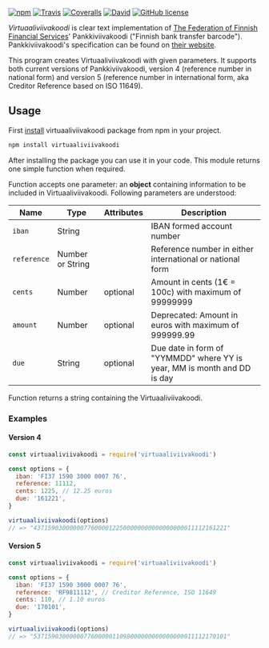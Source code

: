 [![npm](https://img.shields.io/npm/v/virtuaaliviivakoodi.svg)](https://www.npmjs.com/package/virtuaaliviivakoodi)
[![Travis](https://img.shields.io/travis/akselinurmio/virtuaaliviivakoodi.svg)](https://travis-ci.org/akselinurmio/virtuaaliviivakoodi)
[![Coveralls](https://img.shields.io/coveralls/akselinurmio/virtuaaliviivakoodi.svg)](https://coveralls.io/github/akselinurmio/virtuaaliviivakoodi)
[![David](https://img.shields.io/david/akselinurmio/virtuaaliviivakoodi.svg)](https://david-dm.org/akselinurmio/virtuaaliviivakoodi)
[![GitHub license](https://img.shields.io/badge/license-MIT-blue.svg)](https://raw.githubusercontent.com/akselinurmio/virtuaaliviivakoodi/master/LICENSE)

_Virtuaaliviivakoodi_ is clear text implementation of [The Federation of Finnish Financial Services](http://www.finanssiala.fi/en)' Pankkiviivakoodi ("Finnish bank transfer barcode"). Pankkiviivakoodi's specification can be found on [their website](http://www.finanssiala.fi/maksujenvalitys/dokumentit/Pankkiviivakoodi-opas.pdf 'Pankkiviivakoodi-opas').

This program creates Virtuaaliviivakoodi with given parameters. It supports both current versions of Pankkiviivakoodi, version 4 (reference number in national form) and version 5 (reference number in international form, aka Creditor Reference based on ISO 11649).

## Usage

First [install](https://docs.npmjs.com/getting-started/installing-npm-packages-locally 'Installing npm packages locally') virtuaaliviivakoodi package from npm in your project.

```sh
npm install virtuaaliviivakoodi
```

After installing the package you can use it in your code. This module returns one simple function when required.

Function accepts one parameter: an **object** containing information to be included in Virtuaaliviivakoodi. Following parameters are understood:

| Name        | Type             | Attributes | Description                                                              |
| ----------- | ---------------- | ---------- | ------------------------------------------------------------------------ |
| `iban`      | String           |            | IBAN formed account number                                               |
| `reference` | Number or String |            | Reference number in either international or national form                |
| `cents`     | Number           | optional   | Amount in cents (1€ = 100c) with maximum of 99999999                     |
| `amount`    | Number           | optional   | Deprecated: Amount in euros with maximum of 999999.99                    |
| `due`       | String           | optional   | Due date in form of "YYMMDD" where YY is year, MM is month and DD is day |

Function returns a string containing the Virtuaaliviivakoodi.

### Examples

#### Version 4

```javascript
const virtuaaliviivakoodi = require('virtuaaliviivakoodi')

const options = {
  iban: 'FI37 1590 3000 0007 76',
  reference: 11112,
  cents: 1225, // 12.25 euros
  due: '161221',
}

virtuaaliviivakoodi(options)
// => "437159030000007760000122500000000000000000011112161221"
```

#### Version 5

```javascript
const virtuaaliviivakoodi = require('virtuaaliviivakoodi')

const options = {
  iban: 'FI37 1590 3000 0007 76',
  reference: 'RF9811112', // Creditor Reference, ISO 11649
  cents: 110, // 1.10 euros
  due: '170101',
}

virtuaaliviivakoodi(options)
// => "537159030000007760000011098000000000000000011112170101"
```
